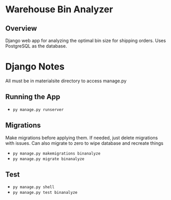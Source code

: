 # Warehouse Bin Analyzer
## Overview
Django web app for analyzing the optimal bin size for shipping orders. Uses PostgreSQL as the database.

# Django Notes
All must be in materialsite directory to access manage.py
## Running the App
- `py manage.py runserver`
## Migrations
Make migrations before applying them. If needed, just delete migrations with issues.
Can also migrate to zero to wipe database and recreate things
- `py manage.py makemigrations binanalyze`
- `py manage.py migrate binanalyze`
## Test
- `py manage.py shell`
- `py manage.py test binanalyze`
